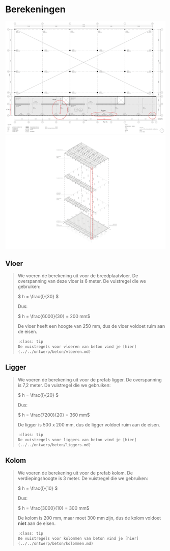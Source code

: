 # Berekeningen

<img src="Images/voorbeeldenberekeningen6.png" alt="tekening" class="bg-primary" width="1000px">
<img src="Images/voorbeeldenberekeningen5.png" alt="tekeningaxo" width="1000px">


## Vloer

>
>We voeren de berekening uit voor de breedplaatvloer. De overspanning van deze vloer is 6 meter.
>De vuistregel die we gebruiken: 
>
>$ h = \frac{l}{30} $
>
>Dus:
>
>$ h = \frac{6000}{30} = 200 mm$
>
>De vloer heeft een hoogte van 250 mm, dus de vloer voldoet ruim aan de eisen.
>
>`````{admonition} Tip
>:class: tip
>De vuistregels voor vloeren van beton vind je [hier](../../ontwerp/beton/vloeren.md)
>`````
>


## Ligger

>
>We voeren de berekening uit voor de prefab ligger. De overspanning is 7,2 meter.
>De vuistregel die we gebruiken: 
>
>$ h = \frac{l}{20} $
>
>Dus:
>
>$ h = \frac{7200}{20} = 360 mm$
>
>De ligger is 500 x 200 mm, dus de ligger voldoet ruim aan de eisen.
>
>`````{admonition} Tip
>:class: tip
>De vuistregels voor liggers van beton vind je [hier](../../ontwerp/beton/liggers.md)
>`````
>


## Kolom

>
>We voeren de berekening uit voor de prefab kolom. De verdiepingshoogte is 3 meter.
>De vuistregel die we gebruiken: 
>
>$ h = \frac{l}{10} $
>
>Dus:
>
>$ h = \frac{3000}{10} = 300 mm$
>
>De kolom is 200 mm, maar moet 300 mm zijn, dus de kolom voldoet **niet** aan de eisen.
>
>`````{admonition} Tip
>:class: tip
>De vuistregels voor kolommen van beton vind je [hier](../../ontwerp/beton/kolommen.md)
>`````
>
